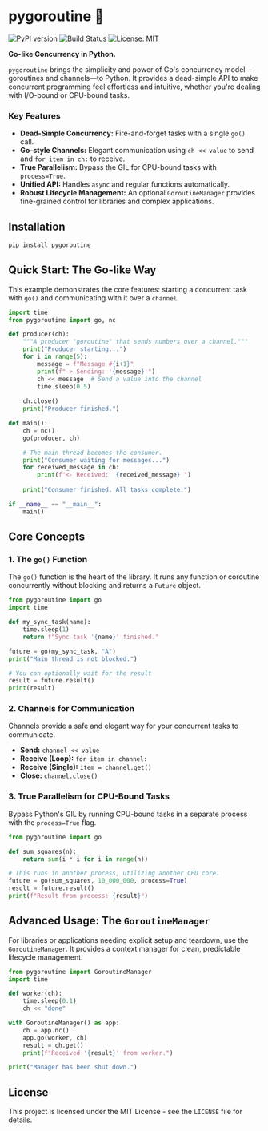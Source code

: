 # pygoroutine 🚀

[![PyPI version](https://badge.fury.io/py/pygoroutine.svg)](https://badge.fury.io/py/pygoroutine)
[![Build Status](https://github.com/antonvice/pygoroutine/actions/workflows/ci.yml/badge.svg)](https://github.com/antonvice/pygoroutine/actions/workflows/ci.yml)
[![License: MIT](https://img.shields.io/badge/License-MIT-yellow.svg)](https://opensource.org/licenses/MIT)

**Go-like Concurrency in Python.**

`pygoroutine` brings the simplicity and power of Go's concurrency model—goroutines and channels—to Python. It provides a dead-simple API to make concurrent programming feel effortless and intuitive, whether you're dealing with I/O-bound or CPU-bound tasks.

### Key Features

*   **Dead-Simple Concurrency:** Fire-and-forget tasks with a single `go()` call.
*   **Go-style Channels:** Elegant communication using `ch << value` to send and `for item in ch:` to receive.
*   **True Parallelism:** Bypass the GIL for CPU-bound tasks with `process=True`.
*   **Unified API:** Handles `async` and regular functions automatically.
*   **Robust Lifecycle Management:** An optional `GoroutineManager` provides fine-grained control for libraries and complex applications.

## Installation

```bash
pip install pygoroutine
```

## Quick Start: The Go-like Way

This example demonstrates the core features: starting a concurrent task with `go()` and communicating with it over a `channel`.

```python
import time
from pygoroutine import go, nc

def producer(ch):
    """A producer "goroutine" that sends numbers over a channel."""
    print("Producer starting...")
    for i in range(5):
        message = f"Message #{i+1}"
        print(f"-> Sending: '{message}'")
        ch << message  # Send a value into the channel
        time.sleep(0.5)
    
    ch.close()
    print("Producer finished.")

def main():
    ch = nc()
    go(producer, ch)

    # The main thread becomes the consumer.
    print("Consumer waiting for messages...")
    for received_message in ch:
        print(f"<- Received: '{received_message}'")
    
    print("Consumer finished. All tasks complete.")

if __name__ == "__main__":
    main()
```

## Core Concepts

### 1. The `go()` Function

The `go()` function is the heart of the library. It runs any function or coroutine concurrently without blocking and returns a `Future` object.

```python
from pygoroutine import go
import time

def my_sync_task(name):
    time.sleep(1)
    return f"Sync task '{name}' finished."

future = go(my_sync_task, "A")
print("Main thread is not blocked.")

# You can optionally wait for the result
result = future.result()
print(result)
```

### 2. Channels for Communication

Channels provide a safe and elegant way for your concurrent tasks to communicate.

-   **Send:** `channel << value`
-   **Receive (Loop):** `for item in channel:`
-   **Receive (Single):** `item = channel.get()`
-   **Close:** `channel.close()`

### 3. True Parallelism for CPU-Bound Tasks

Bypass Python's GIL by running CPU-bound tasks in a separate process with the `process=True` flag.

```python
from pygoroutine import go

def sum_squares(n):
    return sum(i * i for i in range(n))

# This runs in another process, utilizing another CPU core.
future = go(sum_squares, 10_000_000, process=True)
result = future.result()
print(f"Result from process: {result}")
```

## Advanced Usage: The `GoroutineManager`

For libraries or applications needing explicit setup and teardown, use the `GoroutineManager`. It provides a context manager for clean, predictable lifecycle management.

```python
from pygoroutine import GoroutineManager
import time

def worker(ch):
    time.sleep(0.1)
    ch << "done"

with GoroutineManager() as app:
    ch = app.nc()
    app.go(worker, ch)
    result = ch.get()
    print(f"Received '{result}' from worker.")

print("Manager has been shut down.")
```

## License

This project is licensed under the MIT License - see the `LICENSE` file for details.
